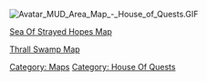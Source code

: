 ![](Avatar_MUD_Area_Map_-_House_of_Quests.GIF "Avatar_MUD_Area_Map_-_House_of_Quests.GIF")

[Sea Of Strayed Hopes Map](Sea_Of_Strayed_Hopes_Map "wikilink")

[Thrall Swamp Map](Thrall_Swamp_Map "wikilink")

[Category: Maps](Category:_Maps "wikilink") [Category: House Of
Quests](Category:_House_Of_Quests "wikilink")
